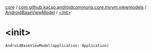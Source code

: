 [core](../../index.md) / [com.github.kacso.androidcommons.core.mvvm.viewmodels](../index.md) / [AndroidBaseViewModel](index.md) / [&lt;init&gt;](./-init-.md)

# &lt;init&gt;

`AndroidBaseViewModel(application: Application)`